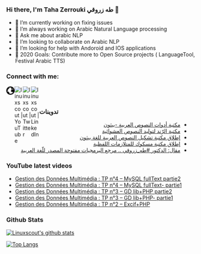 ### Hi there, I'm Taha Zerrouki طه زروقي 👋
- 🔭 I’m currently working on fixing issues
- 🔭 I’m always working on Arabic Natural Language processing
- 💬 Ask me about arabic NLP
- 👯 I’m looking to collaborate on Arabic NLP
- 🤔 I’m looking for help with Andoroid and IOS applications
- 🥅 2020 Goals: Contribute more to Open Source projects ( LanguageTool, Festival Arabic TTS)

### Connect with me:

[<img align="left" alt="tahadz.com" width="22px" src="https://raw.githubusercontent.com/iconic/open-iconic/master/svg/globe.svg" />](http://tahadz.com)
[<img align="left" alt="linuxscout | YouTube" width="22px" src="https://cdn.jsdelivr.net/npm/simple-icons@v3/icons/youtube.svg" />](https://www.youtube.com/channel/UC2UFjiMr6DeZkJtYYHZpEdw)
[<img align="left" alt="linuxscout | Twitter" width="22px" src="https://cdn.jsdelivr.net/npm/simple-icons@v3/icons/twitter.svg" />](http://twitter.com/linuxscout)
[<img align="left" alt="linuxscout | LinkedIn" width="22px" src="https://cdn.jsdelivr.net/npm/simple-icons@v3/icons/linkedin.svg" />](https://www.linkedin.com/in/tahazerrouki/)
<br />
<br />
### تدوينات
<div dir="rtl">

<!-- BLOG-POST-LIST:START -->
- [مكتبة أدوات النصوص العربية -بيثون](https://tahadz.wordpress.com/2020/08/11/adawatlib/)
- [مكتبة الرّند لتوليد النصوص العشوائية](https://tahadz.wordpress.com/2020/08/10/arrand/)
- [إطلاق مكتبة تشكيل النصوص العربية للغة بيثون](https://tahadz.wordpress.com/2020/08/10/mishkallib/)
- [إطلاق مكتبة مسكوك للمتلازمات اللفظية](https://tahadz.wordpress.com/2020/08/06/maskouk-pysqlite/)
- [مقال: الدكتور #طه_زروقي .. مرجع البرمجيات مفتوحة المصدر للّغة العربية](https://tahadz.wordpress.com/2020/07/22/%d9%85%d9%82%d8%a7%d9%84-%d8%a7%d9%84%d8%af%d9%83%d8%aa%d9%88%d8%b1-%d8%b7%d9%87_%d8%b2%d8%b1%d9%88%d9%82%d9%8a-%d9%85%d8%b1%d8%ac%d8%b9-%d8%a7%d9%84%d8%a8%d8%b1%d9%85%d8%ac%d9%8a%d8%a7%d8%aa/)
<!-- BLOG-POST-LIST:END -->
</div>


### YouTube latest videos
<!-- YOUTUBE:START -->
- [Gestion des  Données Multimédia : TP n°4 – MySQL fullText partie2](https://www.youtube.com/watch?v=_G-130p4CMc)
- [Gestion des  Données Multimédia : TP n°4 – MySQL fullText- partie1](https://www.youtube.com/watch?v=f6Ps_7wjS9M)
- [Gestion des  Données Multimédia : TP n°3 – GD lib+PHP  partie2](https://www.youtube.com/watch?v=SocoYR22o4Y)
- [Gestion des  Données Multimédia : TP n°3 – GD lib+PHP- partie1](https://www.youtube.com/watch?v=Ai0we3x39RQ)
- [Gestion des  Données Multimédia : TP n°2 – Excif+PHP](https://www.youtube.com/watch?v=Ur2ma6RtdYc)
<!-- YOUTUBE:END -->

### Github Stats
[![Linuxscout's github stats](https://github-readme-stats.vercel.app/api?username=linuxscout&show_icons=true)](https://github.com/anuraghazra/github-readme-stats)

[![Top Langs](https://github-readme-stats.vercel.app/api/top-langs/?username=linuxscout&layout=compact)](https://github.com/anuraghazra/github-readme-stats)

<!--
**linuxscout/linuxscout** is a ✨ _special_ ✨ repository because its `README.md` (this file) appears on your GitHub profile.

Here are some ideas to get you started:

- 🔭 I’m currently working on ...
- 🌱 I’m currently learning ...
- 👯 I’m looking to collaborate on ...
- 🤔 I’m looking for help with ...
- 💬 Ask me about ...
- 📫 How to reach me: ...
- 😄 Pronouns: ...
- ⚡ Fun fact: ...
-->
